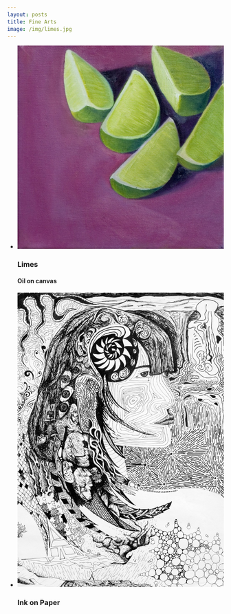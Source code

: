 ```yaml
---
layout: posts
title: Fine Arts
image: /img/limes.jpg
---
```


*	![Limes Painting](/img/limes.jpg)
	### Limes
	#### Oil on canvas

*	![Ink Drawing](/img/drawing.jpg)
	### Ink on Paper
